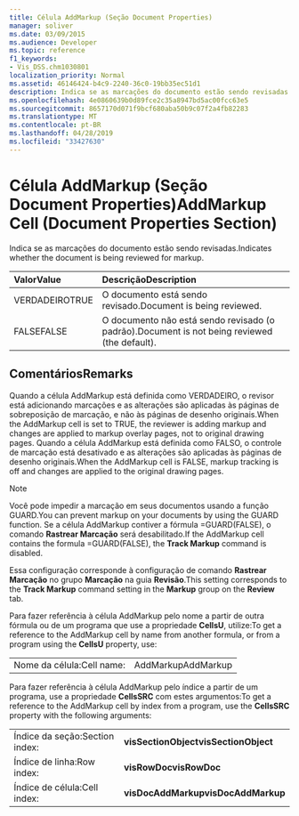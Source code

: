 ```yaml
---
title: Célula AddMarkup (Seção Document Properties)
manager: soliver
ms.date: 03/09/2015
ms.audience: Developer
ms.topic: reference
f1_keywords:
- Vis_DSS.chm1030801
localization_priority: Normal
ms.assetid: 46146424-b4c9-2240-36c0-19bb35ec51d1
description: Indica se as marcações do documento estão sendo revisadas.
ms.openlocfilehash: 4e0860639b0d89fce2c35a8947bd5ac00fcc63e5
ms.sourcegitcommit: 8657170d071f9bcf680aba50b9c07f2a4fb82283
ms.translationtype: MT
ms.contentlocale: pt-BR
ms.lasthandoff: 04/28/2019
ms.locfileid: "33427630"
---
```

# <a name="addmarkup-cell-document-properties-section"></a><span data-ttu-id="57c13-103">Célula AddMarkup (Seção Document Properties)</span><span class="sxs-lookup"><span data-stu-id="57c13-103">AddMarkup Cell (Document Properties Section)</span></span>

<span data-ttu-id="57c13-104">Indica se as marcações do documento estão sendo revisadas.</span><span class="sxs-lookup"><span data-stu-id="57c13-104">Indicates whether the document is being reviewed for markup.</span></span>
  
|<span data-ttu-id="57c13-105">**Valor**</span><span class="sxs-lookup"><span data-stu-id="57c13-105">**Value**</span></span>|<span data-ttu-id="57c13-106">**Descrição**</span><span class="sxs-lookup"><span data-stu-id="57c13-106">**Description**</span></span>|
|:-----|:-----|
|<span data-ttu-id="57c13-107">VERDADEIRO</span><span class="sxs-lookup"><span data-stu-id="57c13-107">TRUE</span></span>  <br/> |<span data-ttu-id="57c13-108">O documento está sendo revisado.</span><span class="sxs-lookup"><span data-stu-id="57c13-108">Document is being reviewed.</span></span>  <br/> |
|<span data-ttu-id="57c13-109">FALSE</span><span class="sxs-lookup"><span data-stu-id="57c13-109">FALSE</span></span>  <br/> |<span data-ttu-id="57c13-110">O documento não está sendo revisado (o padrão).</span><span class="sxs-lookup"><span data-stu-id="57c13-110">Document is not being reviewed (the default).</span></span>  <br/> |
   
## <a name="remarks"></a><span data-ttu-id="57c13-111">Comentários</span><span class="sxs-lookup"><span data-stu-id="57c13-111">Remarks</span></span>

<span data-ttu-id="57c13-112">Quando a célula AddMarkup está definida como VERDADEIRO, o revisor está adicionando marcações e as alterações são aplicadas às páginas de sobreposição de marcação, e não às páginas de desenho originais.</span><span class="sxs-lookup"><span data-stu-id="57c13-112">When the AddMarkup cell is set to TRUE, the reviewer is adding markup and changes are applied to markup overlay pages, not to original drawing pages.</span></span> <span data-ttu-id="57c13-113">Quando a célula AddMarkup está definida como FALSO, o controle de marcação está desativado e as alterações são aplicadas às páginas de desenho originais.</span><span class="sxs-lookup"><span data-stu-id="57c13-113">When the AddMarkup cell is FALSE, markup tracking is off and changes are applied to the original drawing pages.</span></span>
  
> [!NOTE]
> <span data-ttu-id="57c13-114">Você pode impedir a marcação em seus documentos usando a função GUARD.</span><span class="sxs-lookup"><span data-stu-id="57c13-114">You can prevent markup on your documents by using the GUARD function.</span></span> <span data-ttu-id="57c13-115">Se a célula AddMarkup contiver a fórmula =GUARD(FALSE), o comando **Rastrear Marcação** será desabilitado.</span><span class="sxs-lookup"><span data-stu-id="57c13-115">If the AddMarkup cell contains the formula =GUARD(FALSE), the **Track Markup** command is disabled.</span></span> 
  
<span data-ttu-id="57c13-116">Essa configuração corresponde à configuração de comando **Rastrear Marcação** no grupo **Marcação** na guia **Revisão**.</span><span class="sxs-lookup"><span data-stu-id="57c13-116">This setting corresponds to the **Track Markup** command setting in the **Markup** group on the **Review** tab.</span></span> 
  
<span data-ttu-id="57c13-117">Para fazer referência à célula AddMarkup pelo nome a partir de outra fórmula ou de um programa que use a propriedade **CellsU**, utilize:</span><span class="sxs-lookup"><span data-stu-id="57c13-117">To get a reference to the AddMarkup cell by name from another formula, or from a program using the **CellsU** property, use:</span></span> 
  
|||
|:-----|:-----|
|<span data-ttu-id="57c13-118">Nome da célula:</span><span class="sxs-lookup"><span data-stu-id="57c13-118">Cell name:</span></span>  <br/> |<span data-ttu-id="57c13-119">AddMarkup</span><span class="sxs-lookup"><span data-stu-id="57c13-119">AddMarkup</span></span>  <br/> |
   
<span data-ttu-id="57c13-120">Para fazer referência à célula AddMarkup pelo índice a partir de um programa, use a propriedade **CellsSRC** com estes argumentos:</span><span class="sxs-lookup"><span data-stu-id="57c13-120">To get a reference to the AddMarkup cell by index from a program, use the **CellsSRC** property with the following arguments:</span></span> 
  
|||
|:-----|:-----|
|<span data-ttu-id="57c13-121">Índice da seção:</span><span class="sxs-lookup"><span data-stu-id="57c13-121">Section index:</span></span>  <br/> |<span data-ttu-id="57c13-122">**visSectionObject**</span><span class="sxs-lookup"><span data-stu-id="57c13-122">**visSectionObject**</span></span> <br/> |
|<span data-ttu-id="57c13-123">Índice de linha:</span><span class="sxs-lookup"><span data-stu-id="57c13-123">Row index:</span></span>  <br/> |<span data-ttu-id="57c13-124">**visRowDoc**</span><span class="sxs-lookup"><span data-stu-id="57c13-124">**visRowDoc**</span></span> <br/> |
|<span data-ttu-id="57c13-125">Índice de célula:</span><span class="sxs-lookup"><span data-stu-id="57c13-125">Cell index:</span></span>  <br/> |<span data-ttu-id="57c13-126">**visDocAddMarkup**</span><span class="sxs-lookup"><span data-stu-id="57c13-126">**visDocAddMarkup**</span></span> <br/> |
   

